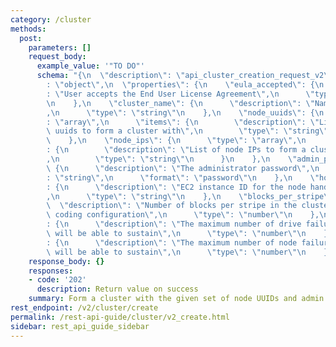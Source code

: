```yaml
---
category: /cluster
methods:
  post:
    parameters: []
    request_body:
      example_value: '"TO DO"'
      schema: "{\n  \"description\": \"api_cluster_creation_request_v2\",\n  \"type\"\
        : \"object\",\n  \"properties\": {\n    \"eula_accepted\": {\n      \"description\"\
        : \"User accepts the End User License Agreement\",\n      \"type\": \"boolean\"\
        \n    },\n    \"cluster_name\": {\n      \"description\": \"Name of the cluster\"\
        ,\n      \"type\": \"string\"\n    },\n    \"node_uuids\": {\n      \"type\"\
        : \"array\",\n      \"items\": {\n        \"description\": \"List of node\
        \ uuids to form a cluster with\",\n        \"type\": \"string\"\n      }\n\
        \    },\n    \"node_ips\": {\n      \"type\": \"array\",\n      \"items\"\
        : {\n        \"description\": \"List of node IPs to form a cluster with\"\
        ,\n        \"type\": \"string\"\n      }\n    },\n    \"admin_password\":\
        \ {\n      \"description\": \"The administrator password\",\n      \"type\"\
        : \"string\",\n      \"format\": \"password\"\n    },\n    \"host_instance_id\"\
        : {\n      \"description\": \"EC2 instance ID for the node handling this request\"\
        ,\n      \"type\": \"string\"\n    },\n    \"blocks_per_stripe\": {\n    \
        \  \"description\": \"Number of blocks per stripe in the cluster's erasure\
        \ coding configuration\",\n      \"type\": \"number\"\n    },\n    \"max_drive_failures\"\
        : {\n      \"description\": \"The maximum number of drive failures this cluster\
        \ will be able to sustain\",\n      \"type\": \"number\"\n    },\n    \"max_node_failures\"\
        : {\n      \"description\": \"The maximum number of node failures this cluster\
        \ will be able to sustain\",\n      \"type\": \"number\"\n    }\n  }\n}"
    response_body: {}
    responses:
    - code: '202'
      description: Return value on success
    summary: Form a cluster with the given set of node UUIDs and admin password.
rest_endpoint: /v2/cluster/create
permalink: /rest-api-guide/cluster/v2_create.html
sidebar: rest_api_guide_sidebar
---
```

